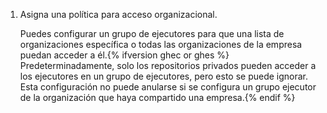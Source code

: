1. Asigna una política para acceso organizacional.

    Puedes configurar un grupo de ejecutores para que una lista de organizaciones específica o todas las organizaciones de la empresa puedan acceder a él.{% ifversion ghec or ghes %} Predeterminadamente, solo los repositorios privados pueden acceder a los ejecutores en un grupo de ejecutores, pero esto se puede ignorar. Esta configuración no puede anularse si se configura un grupo ejecutor de la organización que haya compartido una empresa.{% endif %}
